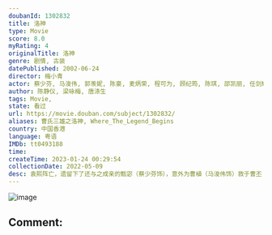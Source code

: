 ```yaml
---
doubanId: 1302832
title: 洛神
type: Movie
score: 8.0
myRating: 4
originalTitle: 洛神
genre: 剧情, 古装
datePublished: 2002-06-24
director: 梅小青
actor: 蔡少芬, 马浚伟, 郭羡妮, 陈豪, 麦炳荣, 程可为, 顾纪筠, 陈琪, 邵凯丽, 任剑辉, 冯晓文, 林韦辰, 林敬刚, 刘丹, 蔡国庆, 邝文珣, 李龙基, 毛华锋
author: 陈静仪, 梁咏梅, 唐涤生
tags: Movie, 
state: 看过
url: https://movie.douban.com/subject/1302832/
aliases: 曹氏三雄之洛神, Where_The_Legend_Begins
country: 中国香港
language: 粤语
IMDb: tt0493188
time: 
createTime: 2023-01-24 00:29:54
collectionDate: 2022-05-09
desc: 袁熙阵亡，遗留下了还与之成亲的甄宓（蔡少芬饰），意外为曹植（马浚伟饰）救于曹丕（陈豪饰）的剑下。甄宓是出了名的才貌双全，更被誉为当世三大美人之一。曹操垂怜于她的美色，以是故人后代为由接到府中代为...
---
```


![image](p2508751878.jpg)

Comment: 
---

